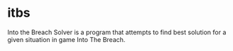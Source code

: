 # itbs

Into the Breach Solver is a program that attempts to find best solution for a given situation in game Into The Breach.
